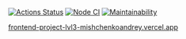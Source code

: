 [![Actions Status](https://github.com/mishchenkoandrey/frontend-project-lvl3/workflows/hexlet-check/badge.svg)](https://github.com/mishchenkoandrey/frontend-project-lvl3/actions)
[![Node CI](https://github.com/mishchenkoandrey/frontend-project-lvl3/workflows/Node%20CI/badge.svg)](https://github.com/mishchenkoandrey/frontend-project-lvl3/actions)
[![Maintainability](https://api.codeclimate.com/v1/badges/047bc9a156ecb4305fb8/maintainability)](https://codeclimate.com/github/mishchenkoandrey/frontend-project-lvl3/maintainability)

[frontend-project-lvl3-mishchenkoandrey.vercel.app](https://frontend-project-lvl3-mishchenkoandrey.vercel.app/)